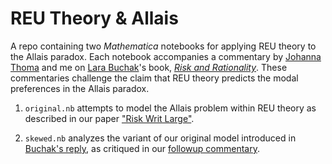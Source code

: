 # REU Theory & Allais

A repo containing two *Mathematica* notebooks for applying REU theory to the Allais paradox. Each notebook accompanies a commentary by [Johanna Thoma](https://johannathoma.com/) and me on [Lara Buchak](http://www.larabuchak.net/)'s book, [*Risk and Rationality*](https://global.oup.com/academic/product/risk-and-rationality-9780199672165?cc=ca&lang=en&). These commentaries challenge the claim that REU theory predicts the modal preferences in the Allais paradox.

1. `original.nb` attempts to model the Allais problem within REU theory as described in our paper ["Risk Writ Large"](http://dx.doi.org/10.1007/s11098-017-0916-3).

2. `skewed.nb` analyzes the variant of our original model introduced in [Buchak's reply](http://dx.doi.org/10.1007/s11098-017-0907-4), as critiqued in our [followup commentary](#).
